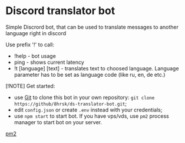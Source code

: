 # Discord translator bot

Simple Discrord bot, that can be used to translate messages to another language right in discord

Use prefix '!' to call:

- !help - bot usage
- ping - shows current latency
- !t [language] [text] - translates text to choosed language. Language parameter has to be set as language code (like ru, en, de etc.)

[!NOTE]
Get started:
- use [Git](https://git-scm.com) to clone this bot in your own repository: ```git clone https://github/8hrsk/ds-translator-bot.git```;
- edit `config.json` or create `.env` instead with your credentials;
- use ```npm start``` to start bot. If you have vps/vds, use `pm2` process manager to start bot on your server.

[pm2](https://www.npmjs.com/package/pm2)
